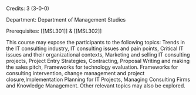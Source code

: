 Credits: 3 (3-0-0)

Department: Department of Management Studies

Prerequisites: [[MSL301]] & [[MSL302]]

This course may expose the participants to the following topics: Trends in the IT consulting industry, IT consulting issues and pain points, Critical IT issues and their organizational contexts, Marketing and selling IT consulting projects, Project Entry Strategies, Contracting, Proposal Writing and making the sales pitch, Frameworks for technology evaluation. Frameworks for consulting intervention, change management and project closure,Implementation Planning for IT Projects, Managing Consulting Firms and Knowledge Management. Other relevant topics may also be explored.